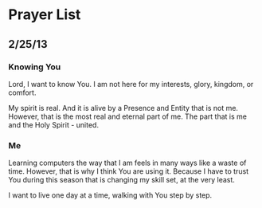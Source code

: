 # Prayer List

## 2/25/13

### Knowing You
Lord, I want to know You. I am not here for my interests, glory, kingdom, or comfort. 

My spirit is real. And it is alive by a Presence and Entity that is not me. However, that is the most real and eternal part of me. The part that is me and the Holy Spirit - united.

### Me
Learning computers the way that I am feels in many ways like a waste of time. However, that is why I think You are using it. Because I have to trust You during this season that is changing my skill set, at the very least. 

I want to live one day at a time, walking with You step by step. 
